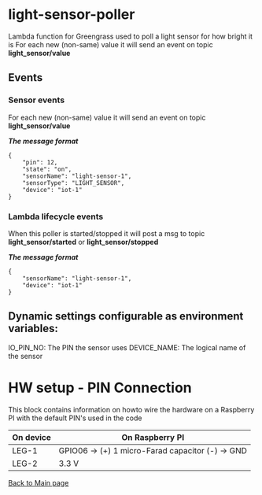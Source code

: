 # light-sensor-poller
Lambda function for Greengrass used to poll a light sensor for how bright it is
For each new (non-same) value it will send an event on topic **light_sensor/value**

## Events

### Sensor events
For each new (non-same) value it will send an event on topic **light_sensor/value**

***The message format***
```
{
    "pin": 12,
    "state": "on",
    "sensorName": "light-sensor-1",
    "sensorType": "LIGHT_SENSOR",
    "device": "iot-1"
}
```

### Lambda lifecycle events
When this poller is started/stopped it will post a msg to topic **light_sensor/started** or **light_sensor/stopped**

***The message format***
```
{
    "sensorName": "light-sensor-1",
    "device": "iot-1"
}
```


## Dynamic settings configurable as environment variables:
IO_PIN_NO: The PIN the sensor uses
DEVICE_NAME: The logical name of the sensor

# HW setup - PIN Connection
This block contains information on howto wire the hardware on a Raspberry PI with the default PIN's used in the code

| On device  | On Raspberry PI  |
|---|---|
| LEG-1  | GPIO06 -> (+) 1 micro-Farad capacitor (-) -> GND |
| LEG-2  | 3.3 V  |

[Back to Main page](../README.md)
